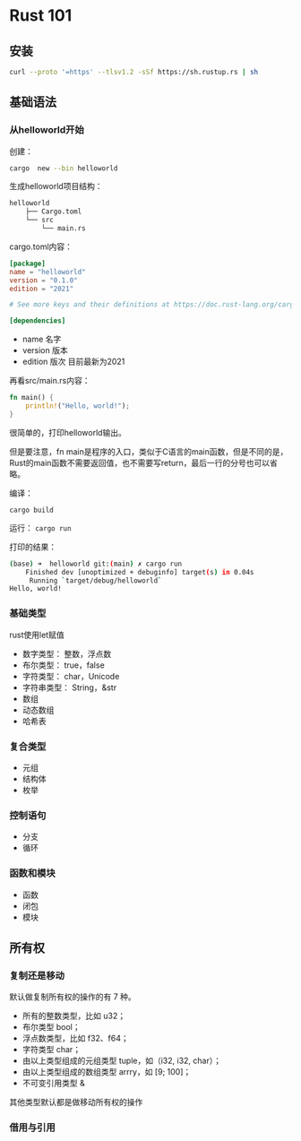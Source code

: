 
# Rust 101


## 安装

```bash
curl --proto '=https' --tlsv1.2 -sSf https://sh.rustup.rs | sh
```

## 基础语法


### 从helloworld开始


创建：

```bash
cargo  new --bin helloworld 
```

生成helloworld项目结构：

```bash
helloworld
    ├── Cargo.toml
    └── src
        └── main.rs
```


cargo.toml内容：
```toml
[package]
name = "helloworld"
version = "0.1.0"
edition = "2021"

# See more keys and their definitions at https://doc.rust-lang.org/cargo/reference/manifest.html

[dependencies]
```

- name 名字
- version 版本
- edition 版次  目前最新为2021



再看src/main.rs内容：

```rust
fn main() {
    println!("Hello, world!");
}
```

很简单的，打印helloworld输出。

但是要注意，fn main是程序的入口，类似于C语言的main函数，但是不同的是，Rust的main函数不需要返回值，也不需要写return，最后一行的分号也可以省略。


编译：

```cargo build```

运行：
```cargo run```


打印的结果：

```bash
(base) ➜  helloworld git:(main) ✗ cargo run
    Finished dev [unoptimized + debuginfo] target(s) in 0.04s
     Running `target/debug/helloworld`
Hello, world!
```



### 基础类型 

rust使用let赋值

- 数字类型： 整数，浮点数
- 布尔类型： true，false
- 字符类型： char，Unicode  
- 字符串类型： String，&str
- 数组
- 动态数组
- 哈希表

### 复合类型

- 元组
- 结构体
- 枚举

### 控制语句
- 分支
- 循环

### 函数和模块
- 函数
- 闭包
- 模块


## 所有权

### 复制还是移动

默认做复制所有权的操作的有 7 种。
- 所有的整数类型，比如 u32；
- 布尔类型 bool；
- 浮点数类型，比如 f32、f64；
- 字符类型 char；
- 由以上类型组成的元组类型 tuple，如（i32, i32, char）；
- 由以上类型组成的数组类型 arrry，如 [9; 100]；
- 不可变引用类型 &

其他类型默认都是做移动所有权的操作



### 借用与引用